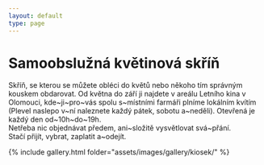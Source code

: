```yaml
---
layout: default
type: page
---
```


# Samoobslužná květinová skříň

Skříň, se kterou se můžete obléci do květů nebo někoho tím správným kouskem obdarovat. Od května do září ji najdete v areálu Letního kina v Olomouci, kde~ji~pro~vás spolu s~místními farmáři plníme lokálním kvítím (Plevel naslepo v~ní naleznete každý pátek, sobotu a~neděli). Otevřená je každý den od~10h~do~19h.  
Netřeba nic objednávat předem, ani~složitě vysvětlovat svá~přání.  
Stačí přijít, vybrat, zaplatit a~odejít.

{% include gallery.html folder="assets/images/gallery/kiosek/" %}
